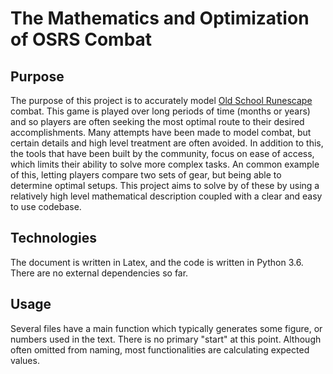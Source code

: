 # The Mathematics and Optimization of OSRS Combat

## Purpose
The purpose of this project is to accurately model [Old School Runescape](https://oldschool.runescape.com/) combat. This game is played over long periods of time (months or years) and so players are often seeking the most optimal route to their desired accomplishments. Many attempts have been made to model combat, but certain details and high level treatment are often avoided. In addition to this, the tools that have been built by the community, focus on ease of access, which limits their ability to solve more complex tasks. An common example of this, letting players compare two sets of gear, but being able to determine optimal setups. This project aims to solve by of these by using a relatively high level mathematical description coupled with a clear and easy to use codebase.

## Technologies
The document is written in Latex, and the code is written in Python 3.6. There are no external dependencies so far.

## Usage
Several files have a main function which typically generates some figure, or numbers used in the text. There is no primary "start" at this point. Although often omitted from naming, most functionalities are calculating expected values.